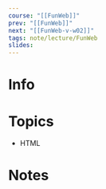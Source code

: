 ```yaml
---
course: "[[FunWeb]]"
prev: "[[FunWeb]]"
next: "[[FunWeb-v-w02]]"
tags: note/lecture/FunWeb
slides:
---
```



# Info


# Topics
- HTML


# Notes